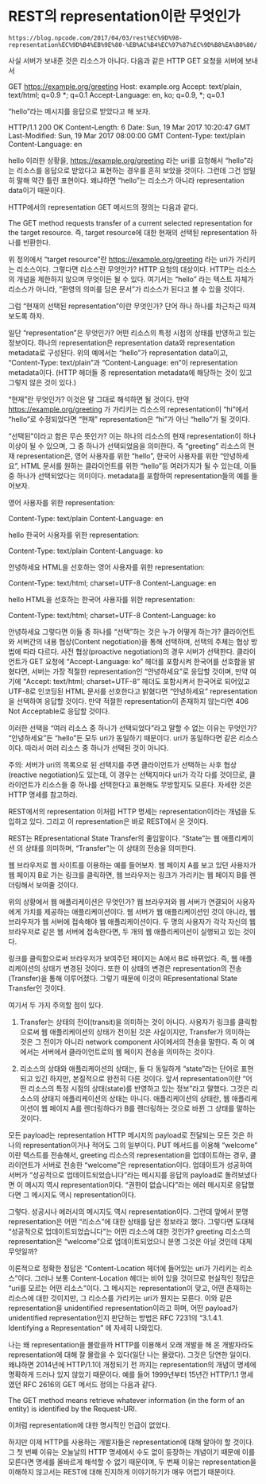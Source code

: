 # REST의 representation이란 무엇인가

```
https://blog.npcode.com/2017/04/03/rest%EC%9D%98-representation%EC%9D%B4%EB%9E%80-%EB%AC%B4%EC%97%87%EC%9D%B8%EA%B0%80/
```

사실 서버가 보내준 것은 리소스가 아니다.
다음과 같은 HTTP GET 요청을 서버에 보내서

GET https://example.org/greeting
Host: example.org
Accept: text/plain, text/html; q=0.9 *; q=0.1
Accept-Language: en, ko; q=0.9, *; q=0.1

“hello”라는 메시지를 응답으로 받았다고 해 보자.

HTTP/1.1 200 OK
Content-Length: 6
Date: Sun, 19 Mar 2017 10:20:47 GMT
Last-Modified: Sun, 19 Mar 2017 08:00:00 GMT
Content-Type: text/plain
Content-Language: en

hello
이러한 상황을, https://example.org/greeting 라는 uri를 요청해서 “hello”라는 리소스를 응답으로 받았다고 표현하는 경우를 흔히 보았을 것이다. 그런데 그건 엄밀히 말해 약간 틀린 표현이다. 왜냐하면 “hello”는 리소스가 아니라 representation data이기 때문이다.

HTTP에서의 representation
GET 메서드의 정의는 다음과 같다.

The GET method requests transfer of a current selected representation
for the target resource.
즉, target resource에 대한 현재의 선택된 representation 하나를 반환한다.

위 정의에서 “target resource”란 https://example.org/greeting 라는 uri가 가리키는 리소스이다. 그렇다면 리소스란 무엇인가? HTTP 요청의 대상이다. HTTP는 리소스의 개념을 제한하지 않으며 무엇이든 될 수 있다. 여기서는 “hello” 라는 텍스트 자체가 리소스가 아니라, “환영의 의미를 담은 문서”가 리소스가 된다고 볼 수 있을 것이다.

그럼 “현재의 선택된 representation”이란 무엇인가? 단어 하나 하나를 차근차근 따져보도록 하자.

일단 “representation”은 무엇인가? 어떤 리소스의 특정 시점의 상태를 반영하고 있는 정보이다. 하나의 representation은 representation data와 representation metadata로 구성된다. 위의 예에서는 “hello”가 representation data이고, “Content-Type: text/plain”과 “Content-Language: en”이 representation metadata이다. (HTTP 헤더들 중 representation metadata에 해당하는 것이 있고 그렇지 않은 것이 있다.)

“현재”란 무엇인가? 이것은 말 그대로 해석하면 될 것이다. 만약 https://example.org/greeting 가 가리키는 리소스의 representation이 “hi”에서 “hello”로 수정되었다면 “현재” representation은 “hi”가 아닌 “hello”가 될 것이다.

“선택된”이라고 함은 무슨 뜻인가? 이는 하나의 리소스의 현재 representation이 하나 이상이 될 수 있으며, 그 중 하나가 선택되었음을 의미한다. 즉 “greeting” 리소스의 현재 representation은, 영어 사용자를 위한 “hello”, 한국어 사용자를 위한 “안녕하세요”, HTML 문서를 원하는 클라이언트를 위한 “<html><body>hello</body></html>”등 여러가지가 될 수 있는데, 이들 중 하나가 선택되었다는 의미이다. metadata를 포함하여 representation들의 예를 들어보자.

영어 사용자를 위한 representation:

Content-Type: text/plain
Content-Language: en

hello
한국어 사용자를 위한 representation:

Content-Type: text/plain
Content-Language: ko

안녕하세요
HTML을 선호하는 영어 사용자를 위한 representation:

Content-Type: text/html; charset=UTF-8
Content-Language: en

<html><body>hello</body></html>
HTML을 선호하는 한국어 사용자를 위한 representation:

Content-Type: text/html; charset=UTF-8
Content-Language: ko

<html><body>안녕하세요</body></html>
그렇다면 이들 중 하나를 “선택”하는 것은 누가 어떻게 하는가? 클라이언트와 서버간의 내용 협상(Content negotiation)을 통해 선택하며, 선택의 주체는 협상 방법에 따라 다르다. 사전 협상(proactive negotiation)의 경우 서버가 선택한다. 클라이언트가 GET 요청에 “Accept-Language: ko” 헤더를 포함시켜 한국어를 선호함을 밝혔다면, 서버는 가장 적절한 representation인 “안녕하세요”로 응답할 것이며, 만약 여기에 “Accept: text/html; charset=UTF-8” 헤더도 포함시켜서 한국어로 되어있고 UTF-8로 인코딩된 HTML 문서를 선호한다고 밝혔다면 “<html><body>안녕하세요</body></html>” representation을 선택하여 응답할 것이다. 만약 적절한 representation이 존재하지 않는다면 406 Not Acceptable로 응답할 것이다.

이러한 선택을 “여러 리소스 중 하나가 선택되었다”라고 말할 수 없는 이유는 무엇인가? “안녕하세요”든 “hello”든 모두 uri가 동일하기 때문이다. uri가 동일하다면 같은 리소스이다. 따라서 여러 리소스 중 하나가 선택된 것이 아니다.

주의: 서버가 uri의 목록으로 된 선택지를 주면 클라이언트가 선택하는 사후 협상(reactive negotiation)도 있는데, 이 경우는 선택지마다 uri가 각각 다를 것이므로, 클라이언트가 리소스들 중 하나를 선택한다고 표현해도 무방할지도 모른다. 자세한 것은 HTTP 명세를 참고하라.

REST에서의 representation
이처럼 HTTP 명세는 representation이라는 개념을 도입하고 있다. 그리고 이 representation은 바로 REST에서 온 것이다.

REST는 REpresentational State Transfer의 줄임말이다. “State”는 웹 애플리케이션 의 상태를 의미하며, “Transfer”는 이 상태의 전송을 의미한다.

웹 브라우저로 웹 사이트를 이용하는 예를 들어보자. 웹 페이지 A를 보고 있던 사용자가 웹 페이지 B로 가는 링크를 클릭하면, 웹 브라우저는 링크가 가리키는 웹 페이지 B를 렌더링해서 보여줄 것이다.

위의 상황에서 웹 애플리케이션은 무엇인가? 웹 브라우저와 웹 서버가 연결되어 사용자에게 가치를 제공하는 애플리케이션이다. 웹 서버가 웹 애플리케이션인 것이 아니라, 웹 브라우저가 웹 서버에 접속해야 웹 애플리케이션이다. 두 명의 사용자가 각각 자신의 웹 브라우저로 같은 웹 서버에 접속한다면, 두 개의 웹 애플리케이션이 실행되고 있는 것이다.

링크를 클릭함으로써 브라우저가 보여주던 페이지는 A에서 B로 바뀌었다. 즉, 웹 애플리케이션의 상태가 변경된 것이다. 또한 이 상태의 변경은 representation의 전송(Transfer)을 통해 이루어졌다. 그렇기 때문에 이것이 REpresentational State Transfer인 것이다.

여기서 두 가지 주의할 점이 있다.

1. Transfer는 상태의 전이(transit)을 의미하는 것이 아니다. 사용자가 링크를 클릭함으로써 웹 애플리케이션의 상태가 전이된 것은 사실이지만, Transfer가 의미하는 것은 그 전이가 아니라 network component 사이에서의 전송을 말한다. 즉 이 예에서는 서버에서 클라이언트로의 웹 페이지 전송을 의미하는 것이다.

2. 리소스의 상태와 애플리케이션의 상태는, 둘 다 동일하게 “state”라는 단어로 표현되고 있긴 하지만, 본질적으로 완전히 다른 것이다. 앞서 representation이란 “어떤 리소스의 특정 시점의 상태(state)를 반영하고 있는 정보”라고 말했다. 그것은 리소스의 상태지 애플리케이션의 상태는 아니다. 애플리케이션의 상태란, 웹 애플리케이션이 웹 페이지 A를 렌더링하다가 B를 렌더링하는 것으로 바뀐 그 상태를 말하는 것이다.

모든 payload는 representation
HTTP 메시지의 payload로 전달되는 모든 것은 하나의 representation이거나 적어도 그의 일부이다. PUT 메서드를 이용해 “welcome” 이란 텍스트를 전송해서, greeting 리소스의 representation을 업데이트하는 경우, 클라이언트가 서버로 전송한 “welcome”은 representation이다. 업데이트가 성공하여 서버가 “성공적으로 업데이트되었습니다”라는 메시지를 응답의 payload로 돌려보냈다면 이 메시지 역시 representation이다. “권한이 없습니다”라는 에러 메시지로 응답했다면 그 메시지도 역시 representation이다.

그렇다. 성공시나 에러시의 메시지도 역시 representation이다. 그런데 앞에서 분명 representation은 어떤 “리소스”에 대한 상태를 담은 정보라고 했다. 그렇다면 도대체 “성공적으로 업데이트되었습니다”는 어떤 리소스에 대한 것인가? greeting 리소스의 representation은 “welcome”으로 업데이트되었으니 분명 그것은 아닐 것인데 대체 무엇일까?

이론적으로 정확한 정답은 “Content-Location 헤더에 들어있는 uri가 가리키는 리소스”이다. 그러나 보통 Content-Location 헤더는 비어 있을 것이므로 현실적인 정답은 “uri를 모르는 어떤 리소스”이다. 그 메시지는 representation이 맞고, 어떤 존재하는 리소스에 대한 것이지만, 그 리소스를 가리키는 uri가 뭔지는 모른다. 이와 같은 representation을 unidentified representation이라고 하며, 어떤 payload가 unidentified representation인지 판단하는 방법은 RFC 7231의 “3.1.4.1. Identifying a Representation” 에 자세히 나와있다.

나는 왜 representation을 몰랐을까
HTTP를 이용해서 오래 개발을 해 온 개발자라도 representation에 대해 잘 몰랐을 수 있다(일단 나는 몰랐다). 그것은 당연한 일이다. 왜냐하면 2014년에 HTTP/1.1이 개정되기 전 까지는 representation의 개념이 명세에 명확하게 드러나 있지 않았기 때문이다. 예를 들어 1999년부터 15년간 HTTP/1.1 명세였던 RFC 2616의 GET 메서드 정의는 다음과 같다.

The GET method means retrieve whatever information (in the form of an
entity) is identified by the Request-URI.

이처럼 representation에 대한 명시적인 언급이 없었다.

하지만 이제 HTTP를 사용하는 개발자들은 representation에 대해 알아야 할 것이다. 그 첫 번째 이유는 오늘날의 HTTP 명세에서 수도 없이 등장하는 개념이기 때문에 이를 모른다면 명세를 올바르게 해석할 수 없기 때문이며, 두 번째 이유는 representation을 이해하지 않고서는 REST에 대해 진지하게 이야기하기가 매우 어렵기 때문이다.